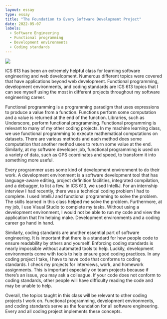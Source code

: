 ```yaml
---
layout: essay
type: essay
title: "The Foundation to Every Software Development Project"
date: 2022-05-07
labels:
  - Software Engineering
  - Functional programming
  - Development environments
  - Coding standards
---
```


<img class="ui large image" src="https://th.bing.com/th/id/R.319a5e5f2568cc59fd1fa8ff70c39766?rik=sVEiVMUxqMqp9g&pid=ImgRaw&r=0">

ICS 613 has been an extremely helpful class for learning software engineering and web development. Numerous different topics were covered that have applications beyond web development. Functional programming, development environments, and coding standards are ICS 613 topics that I can see myself using the most in different projects throughout my software engineering career.

Functional programming is a programming paradigm that uses expressions to produce a value from a function. Functions perform some computation and a value is returned at the end of the function. Libraries, such as Underscore, perform functional programming. Functional programming is relevant to many of my other coding projects. In my machine learning class, we use functional programming to execute mathematical computations on datasets. There are various methods and each method does some computation that another method uses to return some value at the end. Similarly, at my software developer job, functional programming is used on a variety of data, such as GPS coordinates and speed, to transform it into something more useful.

Every programmer uses some kind of development environment to do their work. A development environment is a software development tool that has language-aware editing, project definition facilities, integrated compilation, and a debugger, to list a few. In ICS 613, we used IntelliJ. For an internship interview I had recently, there was a technical coding problem I had to complete. I used IntelliJ and functional programming to solve the problem. The skills learned in this class helped me solve the problem. Furthermore, at my job, I use Visual Studio to complete my tasks. Without using a development environment, I would not be able to run my code and view the application that I’m helping make. Development environments and a coding career go hand in hand.

Similarly, coding standards are another essential part of software engineering. It is important that there is a standard for how people code to ensure readability by others and yourself. Enforcing coding standards is nearly impossible without automated tools to help. Luckily, development environments come with tools to help ensure good coding practices. In any coding project I take, I have to have code that conforms to coding standards. I check my projects for interviews, work, and homework assignments. This is important especially on team projects because if there’s an issue, you may ask a colleague. If your code does not conform to coding standards, other people will have difficulty reading the code and may be unable to help. 

Overall, the topics taught in this class will be relevant to other coding projects I work on. Functional programming, development environments, and coding standards serve as the foundation for all software engineering. Every and all coding project implements these concepts.
